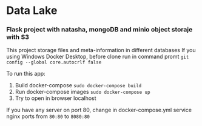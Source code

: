 # Data Lake
### Flask project with natasha, mongoDB and minio object storaje with S3

This project storage files and meta-information in different databases
If you using Windows Docker Desktop, before clone run in command promt ```git config --global core.autocrlf false```

To run this app:
1. Build docker-compose ```sudo docker-compose build```
2. Run docker-compose images ```sudo docker-compose up```
3. Try to open in browser localhost

If you have any server on port 80, change in docker-compose.yml service nginx ports from ```80:80``` to ```8080:80```
